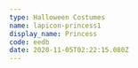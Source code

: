 ```yaml
---
type: Halloween Costumes
name: lapicon-princess1
display_name: Princess
code: eedb
date: 2020-11-05T02:22:15.080Z
---
```

